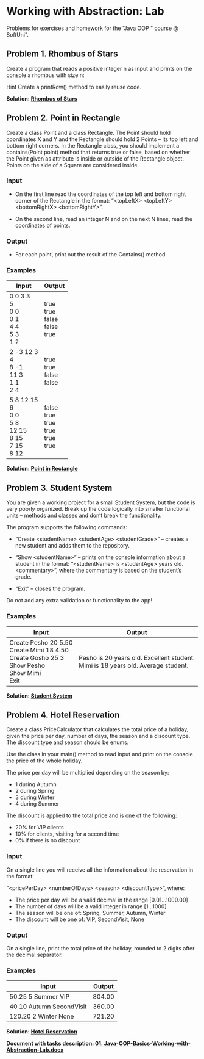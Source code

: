 # Working with Abstraction: Lab

Problems for exercises and homework for the "Java OOP " course @ SoftUni".

## Problem 1. Rhombus of Stars

Create a program that reads a positive integer n as input and prints on the console a rhombus 
with size n:

Hint
Create a printRow() method to easily reuse code.

<p><b>Solution: <a href="./rhombusofstars/src">Rhombus of Stars</a></b></p>

## Problem 2. Point in Rectangle

Create a class Point and a class Rectangle. The Point should hold coordinates X and Y and the Rectangle should hold 2 Points – its top left and bottom right corners. In the Rectangle class, you should implement a contains(Point point) method that returns true or false, based on whether the Point given as attribute is inside or outside of the Rectangle object. Points on the side of a Square are considered inside.

### Input

- On the first line read the coordinates of the top left and bottom right corner of the Rectangle in the format: “\<topLeftX> \<topLeftY> \<bottomRightX> \<bottomRightY>”.

- On the second line, read an integer N and on the next N lines, read the coordinates of points.

### Output

- For each point, print out the result of the Contains() method.

### Examples

<table>
<thead>
<tr>
<th>Input</th>
<th>Output</th>
</tr>
</thead>
<tbody>
<tr>
<td>0 0 3 3<br>5<br>0 0<br>0 1<br>4 4<br>5 3<br>1 2</td>
<td>true<br>true<br>false<br>false<br>true</td>
</tr>
<tr>
<td>2 -3 12 3<br>4<br>8 -1<br>11 3<br>1 1<br>2 4</td>
<td>true<br>true<br>false<br>false</td>
</tr>
<tr>
<td>5 8 12 15<br>6<br>0 0<br>5 8<br>12 15<br>8 15<br>7 15<br>8 12</td>
<td>false<br>true<br>true<br>true<br>true<br>true</td>
</tr>
</tbody>
</table>

<p><b>Solution: <a href="./pointinrectangle/src">Point in Rectangle</a></b></p>

## Problem 3. Student System

You are given a working project for a small Student System, but the code is very poorly organized. Break up the code logically into smaller functional units – methods and classes and don’t break the functionality.

The program supports the following commands:

- “Create \<studentName> \<studentAge> \<studentGrade>” – creates a new student and adds them to the repository.

- “Show \<studentName>” – prints on the console information about a student in the format:
   “\<studentName> is \<studentAge> years old. \<commentary>”, where the commentary is based on the student’s grade.

- “Exit” – closes the program.

Do not add any extra validation or functionality to the app!

### Examples


<table>
<thead>
<tr>
<th>Input</th>
<th>Output</th>
</tr>
</thead>
<tbody>
<tr>
<td>Create Pesho 20 5.50<br>Create Mimi 18 4.50<br>Create Gosho 25 3<br>Show Pesho<br>Show Mimi<br>Exit</td>
<td>Pesho is 20 years old. Excellent student.<br>Mimi is 18 years old. Average student.</td>
</tr>
</tbody>
</table>

<p><b>Solution: <a href="./studentsystem/src">Student System</a></b></p>

## Problem 4. Hotel Reservation

Create a class PriceCalculator that calculates the total price of a holiday, given the price per day, number of days, the season and a discount type. The discount type and season should be enums.

Use the class in your main() method to read input and print on the console the price of the whole holiday.

The price per day will be multiplied depending on the season by:

- 1 during Autumn
- 2 during Spring
- 3 during Winter
- 4 during Summer

The discount is applied to the total price and is one of the following:

- 20% for VIP clients
- 10% for clients, visiting for a second time
- 0% if there is no discount

### Input

On a single line you will receive all the information about the reservation in the format:

“\<pricePerDay> \<numberOfDays> \<season> \<discountType>”, where:

- The price per day will be a valid decimal in the range [0.01…1000.00]
- The number of days will be a valid integer in range [1…1000]
- The season will be one of: Spring, Summer, Autumn, Winter
- The discount will be one of: VIP, SecondVisit, None

### Output

On a single line, print the total price of the holiday, rounded to 2 digits after the decimal separator.

### Examples

<table>
<thead>
<tr>
<th>Input</th>
<th>Output</th>
</tr>
</thead>
<tbody>
<tr>
<td>50.25 5 Summer VIP</td>
<td>804.00</td>
</tr>
<tr>
<td>40 10 Autumn SecondVisit</td>
<td>360.00</td>
</tr>
<tr>
<td>120.20 2 Winter None</td>
<td>721.20</td>
</tr>
</tbody>
</table>

<p><b>Solution: <a href="./hotelreservation/src">Hotel Reservation</a></b></p>

<p><b>Document with tasks description: <a href="./01. Java-OOP-Basics-Working-with-Abstraction-Lab.docx">01. Java-OOP-Basics-Working-with-Abstraction-Lab.docx</a></b></p>